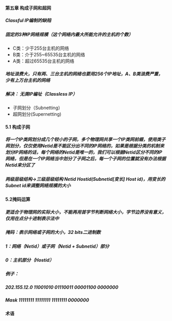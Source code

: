 #### 第五章 构成子网和超网

##### Classful IP编制的缺陷
##### 固定的3种IP网络规模（这个网络内最大所能允许的主机的个数）
* C类：少于255台主机的网络
* B类：介于255~65535台主机的网络
* A类：超过65535台主机的网络
##### 地址浪费大，只有两、三台主机的网络也要用256个IP地址，A、B类浪费严重，少有上万台主机的网络
##### 解决： 无类IP编址（Classless IP）
* 子网划分（Subnetting）
* 超网划分(Supernetting)

#### 5.1 构成子网
##### 将一个IP类网划分成几个较小的子网，多个物理网共享一个IP类网前缀，使用类子网划分，仅仅使用Netid是不能区分出不同的IP网络的，如果是根据分类的机制来划分IP网络的话，每个网络的Netid是唯一的，我们可以根据Netid区分不同的IP网络，但是在一个IP网络当中划分了子网之后，每一个子网的位置就没有办法根据Netid来分区了
##### 两级层级结构->三级层级结构 Netid Hostid(Subnetid[变长] Host id)，用变长的Subnet id来调整网络规模的大小

#### 5.2掩码运算
##### 更适合于物理网的实际大小，不能再用首字节判断网络大小，字节边界没有意义，仅用在点分十进制表示法中
##### 掩码：表示网络或子网的大小，32 bits二进制数
##### 1：网络（Netid）或子网（Netid + Subnetid）部分
##### 0：主机部分（Hostid）

##### 例子：
##### 202.155.12.0  11001010 01110011 00001100 0000000
##### Mask          11111111 11111111 11111111 0000000

#### 术语


